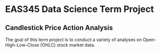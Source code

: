 # EAS345 Data Science Term Project
## Candlestick Price Action Analysis

The goal of this term project is to conduct a variety of analyses on Open-High-Low-Close (OHLC) stock market data.